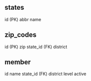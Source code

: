 ## states
id (PK)
abbr
name

## zip_codes
id (PK)
zip
state_id (FK)
district

## member
id
name
state_id (FK)
district
level
active
